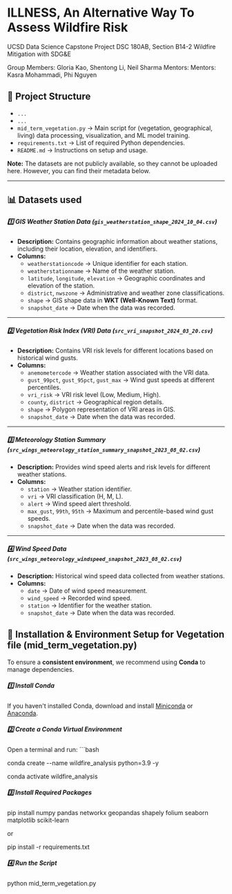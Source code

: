 # ILLNESS, An Alternative Way To Assess Wildfire Risk

UCSD Data Science Capstone Project
DSC 180AB, Section B14-2
Wildfire Mitigation with SDG&E

Group Members: Gloria Kao, Shentong Li, Neil Sharma
Mentors: Mentors: Kasra Mohammadi, Phi Nguyen


## 📂 Project Structure
- `...`
- `...`
- `mid_term_vegetation.py` → Main script for (vegetation, geographical, living) data processing, visualization, and ML model training.
- `requirements.txt` → List of required Python dependencies.
- `README.md` → Instructions on setup and usage.

**Note:** The datasets are not publicly available, so they cannot be uploaded here. However, you can find their metadata below.

---
## 📊 Datasets used
##### **1️⃣ GIS Weather Station Data (`gis_weatherstation_shape_2024_10_04.csv`)**
- **Description:** Contains geographic information about weather stations, including their location, elevation, and identifiers.
- **Columns:**
  - `weatherstationcode` → Unique identifier for each station.
  - `weatherstationname` → Name of the weather station.
  - `latitude`, `longitude`, `elevation` → Geographic coordinates and elevation of the station.
  - `district`, `nwszone` → Administrative and weather zone classifications.
  - `shape` → GIS shape data in **WKT (Well-Known Text)** format.
  - `snapshot_date` → Date when the data was recorded.

---

##### **2️⃣ Vegetation Risk Index (VRI) Data (`src_vri_snapshot_2024_03_20.csv`)**
- **Description:** Contains VRI risk levels for different locations based on historical wind gusts.
- **Columns:**
  - `anemometercode` → Weather station associated with the VRI data.
  - `gust_99pct`, `gust_95pct`, `gust_max` → Wind gust speeds at different percentiles.
  - `vri_risk` → VRI risk level (Low, Medium, High).
  - `county`, `district` → Geographical region details.
  - `shape` → Polygon representation of VRI areas in GIS.
  - `snapshot_date` → Date when the data was recorded.

---

##### **3️⃣ Meteorology Station Summary (`src_wings_meteorology_station_summary_snapshot_2023_08_02.csv`)**
- **Description:** Provides wind speed alerts and risk levels for different weather stations.
- **Columns:**
  - `station` → Weather station identifier.
  - `vri` → VRI classification (H, M, L).
  - `alert` → Wind speed alert threshold.
  - `max_gust`, `99th`, `95th` → Maximum and percentile-based wind gust speeds.
  - `snapshot_date` → Date when the data was recorded.

---

##### **4️⃣ Wind Speed Data (`src_wings_meteorology_windspeed_snapshot_2023_08_02.csv`)**
- **Description:** Historical wind speed data collected from weather stations.
- **Columns:**
  - `date` → Date of wind speed measurement.
  - `wind_speed` → Recorded wind speed.
  - `station` → Identifier for the weather station.
  - `snapshot_date` → Date when the data was recorded.

## 🔧 Installation & Environment Setup for Vegetation file (mid_term_vegetation.py)

To ensure a **consistent environment**, we recommend using **Conda** to manage dependencies.

##### **1️⃣ Install Conda**
If you haven't installed Conda, download and install [Miniconda](https://docs.conda.io/en/latest/miniconda.html) or [Anaconda](https://www.anaconda.com/products/distribution).

##### **2️⃣ Create a Conda Virtual Environment**
Open a terminal and run: ```bash

conda create --name wildfire_analysis python=3.9 -y

conda activate wildfire_analysis

##### **3️⃣ Install Required Packages**
pip install numpy pandas networkx geopandas shapely folium seaborn matplotlib scikit-learn 

or

pip install -r requirements.txt

##### **4️⃣ Run the Script**
python mid_term_vegetation.py
